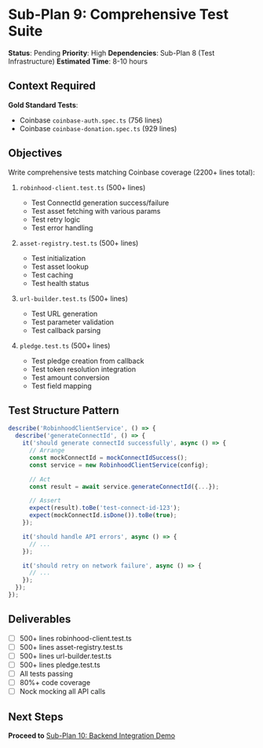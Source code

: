 # Sub-Plan 9: Comprehensive Test Suite

**Status**: Pending
**Priority**: High
**Dependencies**: Sub-Plan 8 (Test Infrastructure)
**Estimated Time**: 8-10 hours

## Context Required

**Gold Standard Tests**:

- Coinbase `coinbase-auth.spec.ts` (756 lines)
- Coinbase `coinbase-donation.spec.ts` (929 lines)

## Objectives

Write comprehensive tests matching Coinbase coverage (2200+ lines total):

1. `robinhood-client.test.ts` (500+ lines)

   - Test ConnectId generation success/failure
   - Test asset fetching with various params
   - Test retry logic
   - Test error handling

2. `asset-registry.test.ts` (500+ lines)

   - Test initialization
   - Test asset lookup
   - Test caching
   - Test health status

3. `url-builder.test.ts` (500+ lines)

   - Test URL generation
   - Test parameter validation
   - Test callback parsing

4. `pledge.test.ts` (500+ lines)
   - Test pledge creation from callback
   - Test token resolution integration
   - Test amount conversion
   - Test field mapping

## Test Structure Pattern

```typescript
describe('RobinhoodClientService', () => {
  describe('generateConnectId', () => {
    it('should generate connectId successfully', async () => {
      // Arrange
      const mockConnectId = mockConnectIdSuccess();
      const service = new RobinhoodClientService(config);

      // Act
      const result = await service.generateConnectId({...});

      // Assert
      expect(result).toBe('test-connect-id-123');
      expect(mockConnectId.isDone()).toBe(true);
    });

    it('should handle API errors', async () => {
      // ...
    });

    it('should retry on network failure', async () => {
      // ...
    });
  });
});
```

## Deliverables

- [ ] 500+ lines robinhood-client.test.ts
- [ ] 500+ lines asset-registry.test.ts
- [ ] 500+ lines url-builder.test.ts
- [ ] 500+ lines pledge.test.ts
- [ ] All tests passing
- [ ] 80%+ code coverage
- [ ] Nock mocking all API calls

## Next Steps

**Proceed to** [Sub-Plan 10: Backend Integration Demo](./sub-plan-10-backend-integration-demo.md)

